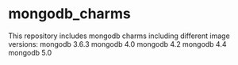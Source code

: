 # mongodb_charms

This repository includes mongodb charms including different image versions:
mongodb 3.6.3
mongodb 4.0
mongodb 4.2
mongodb 4.4
mongodb 5.0
